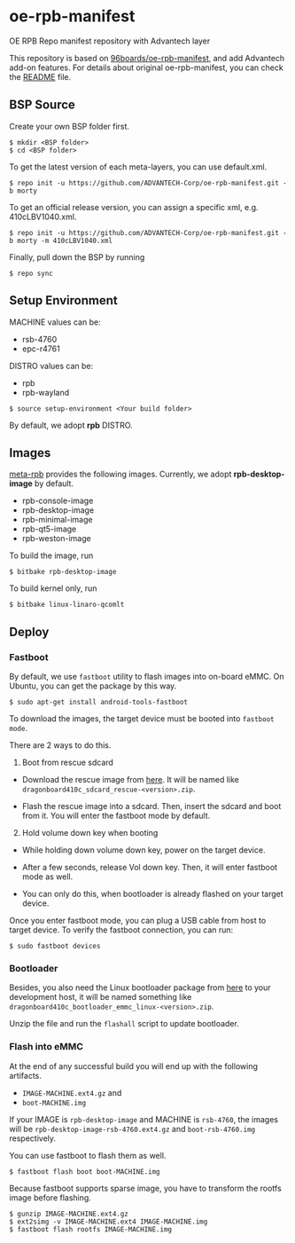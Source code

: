 oe-rpb-manifest
=================

OE RPB Repo manifest repository with Advantech layer

This repository is based on [96boards/oe-rpb-manifest](https://github.com/96boards/oe-rpb-manifest), and add Advantech add-on features.
For details about original oe-rpb-manifest, you can check the [README](https://github.com/96boards/oe-rpb-manifest/blob/morty/README.md) file.

BSP Source
----------

Create your own BSP folder first.
```
$ mkdir <BSP folder>
$ cd <BSP folder>
```

To get the latest version of each meta-layers, you can use default.xml.
```
$ repo init -u https://github.com/ADVANTECH-Corp/oe-rpb-manifest.git -b morty
```

To get an official release version, you can assign a specific xml, e.g. 410cLBV1040.xml.
```
$ repo init -u https://github.com/ADVANTECH-Corp/oe-rpb-manifest.git -b morty -m 410cLBV1040.xml
```

Finally, pull down the BSP by running
```
$ repo sync
```

Setup Environment
-----------------

MACHINE values can be:

- rsb-4760
- epc-r4761

DISTRO values can be:

- rpb
- rpb-wayland

```
$ source setup-environment <Your build folder>
```

By default, we adopt **rpb** DISTRO.

Images
------

[meta-rpb](https://github.com/96boards/meta-rpb) provides the following images. Currently, we adopt **rpb-desktop-image** by default.

- rpb-console-image
- rpb-desktop-image
- rpb-minimal-image
- rpb-qt5-image
- rpb-weston-image

To build the image, run
```
$ bitbake rpb-desktop-image
```

To build kernel only, run
```
$ bitbake linux-linaro-qcomlt
```

Deploy
------

### Fastboot

By default, we use `fastboot` utility to flash images into on-board eMMC. On Ubuntu, you can get the package by this way.
```
$ sudo apt-get install android-tools-fastboot
```

To download the images, the target device must be booted into `fastboot mode`.

There are 2 ways to do this.

1. Boot from rescue sdcard

 - Download the rescue image from [here](http://builds.96boards.org/releases/dragonboard410c/linaro/rescue/latest/). It will be named like `dragonboard410c_sdcard_rescue-<version>.zip`.

 - Flash the rescue image into a sdcard. Then, insert the sdcard and boot from it. You will enter the fastboot mode by default.

2. Hold volume down key when booting

 - While holding down volume down key, power on the target device.

 - After a few seconds, release Vol down key. Then, it will enter fastboot mode as well.

 - You can only do this, when bootloader is already flashed on your target device.

Once you enter fastboot mode, you can plug a USB cable from host to target device.
To verify the fastboot connection, you can run:
```
$ sudo fastboot devices
```

### Bootloader

Besides, you also need the Linux bootloader package from [here](http://builds.96boards.org/releases/dragonboard410c/linaro/rescue/latest/) to your development host, it will be named something like `dragonboard410c_bootloader_emmc_linux-<version>.zip`.

Unzip the file and run the `flashall` script to update bootloader.

### Flash into eMMC

At the end of any successful build you will end up with the following artifacts.

 - `IMAGE-MACHINE.ext4.gz`  and
 - `boot-MACHINE.img`

If your IMAGE is `rpb-desktop-image` and MACHINE is `rsb-4760`, the images will be `rpb-desktop-image-rsb-4760.ext4.gz` and `boot-rsb-4760.img` respectively.

You can use fastboot to flash them as well.
```
$ fastboot flash boot boot-MACHINE.img
```

Because fastboot supports sparse image, you have to transform the rootfs image before flashing.
```
$ gunzip IMAGE-MACHINE.ext4.gz
$ ext2simg -v IMAGE-MACHINE.ext4 IMAGE-MACHINE.img
$ fastboot flash rootfs IMAGE-MACHINE.img
```
